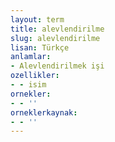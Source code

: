 ```yaml
---
layout: term
title: alevlendirilme
slug: alevlendirilme
lisan: Türkçe
anlamlar:
- Alevlendirilmek işi
ozellikler:
- - isim
ornekler:
- - ''
orneklerkaynak:
- - ''
---
```

